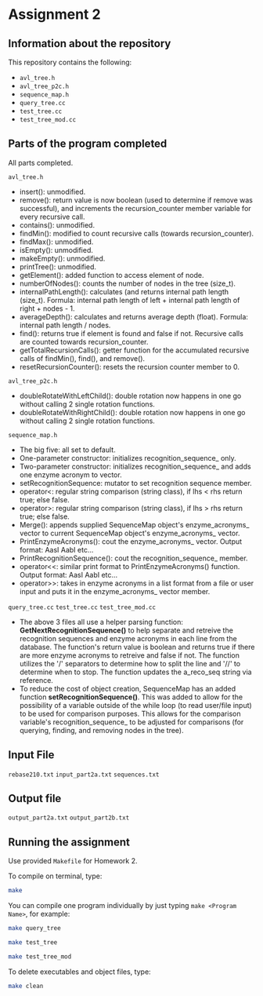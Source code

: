 # Assignment 2

## Information about the repository

This repository contains the following:
- `avl_tree.h`
- `avl_tree_p2c.h`
- `sequence_map.h`
- `query_tree.cc`
- `test_tree.cc`
- `test_tree_mod.cc`

## Parts of the program completed

All parts completed.

`avl_tree.h`
- insert(): unmodified.
- remove(): return value is now boolean (used to determine if remove was successful), and increments the recursion_counter member variable for every recursive call.
- contains(): unmodified.
- findMin(): modified to count recursive calls (towards recursion_counter).
- findMax(): unmodified.
- isEmpty(): unmodified.
- makeEmpty(): unmodified.
- printTree(): unmodified.
- getElement(): added function to access element of node.
- numberOfNodes(): counts the number of nodes in the tree (size_t).
- internalPathLength(): calculates (and returns internal path length (size_t). Formula: internal path length of left + internal path length of right + nodes - 1.
- averageDepth(): calculates and returns average depth (float). Formula: internal path length / nodes.
- find(): returns true if element is found and false if not. Recursive calls are counted towards recursion_counter.
- getTotalRecursionCalls(): getter function for the accumulated recursive calls of findMin(), find(), and remove().
- resetRecursionCounter(): resets the recursion counter member to 0.

`avl_tree_p2c.h`
- doubleRotateWithLeftChild(): double rotation now happens in one go without calling 2 single rotation functions.
- doubleRotateWithRightChild(): double rotation now happens in one go without calling 2 single rotation functions.

`sequence_map.h`
- The big five: all set to default.
- One-parameter constructor: initializes recognition_sequence_ only.
- Two-parameter constructor: initializes recognition_sequence_ and adds one enzyme acronym to vector.
- setRecognitionSequence: mutator to set recognition sequence member.
- operator<: regular string comparison (string class), if lhs < rhs return true; else false.
- operator>: regular string comparison (string class), if lhs > rhs return true; else false.
- Merge(): appends supplied SequenceMap object's enzyme_acronyms_ vector to current SequenceMap object's enzyme_acronyms_ vector.
- PrintEnzymeAcronyms(): cout the enzyme_acronyms_ vector. Output format: AasI AabI etc...
- PrintRecognitionSequence(): cout the recognition_sequence_ member.
- operator<<: similar print format to PrintEnzymeAcronyms() function. Output format: AasI AabI etc...
- operator>>: takes in enzyme acronyms in a list format from a file or user input and puts it in the enzyme_acronyms_ vector member.

`query_tree.cc` `test_tree.cc` `test_tree_mod.cc`
- The above 3 files all use a helper parsing function: **GetNextRecognitionSequence()** to help separate and retreive the recognition sequences and enzyme acronyms in each line from the database. The function's return value is boolean and returns true if there are more enzyme acronyms to retreive and false if not. The function utilizes the '/' separators to determine how to split the line and '//' to determine when to stop. The function updates the a_reco_seq string via reference.
- To reduce the cost of object creation, SequenceMap has an added function **setRecognitionSequence()**. This was added to allow for the possibility of a variable outside of the while loop (to read user/file input) to be used for comparison purposes. This allows for the comparison variable's recognition_sequence_ to be adjusted for comparisons (for querying, finding, and removing nodes in the tree).

## Input File

`rebase210.txt`
`input_part2a.txt`
`sequences.txt`

## Output file

`output_part2a.txt`
`output_part2b.txt`

## Running the assignment

Use provided `Makefile` for Homework 2.

To compile on terminal, type:

```bash
make
```

You can compile one program individually by just typing `make <Program Name>`, for example:

```bash
make query_tree
```

```bash
make test_tree
```

```bash
make test_tree_mod
```

To delete executables and object files, type:

```bash
make clean
```
